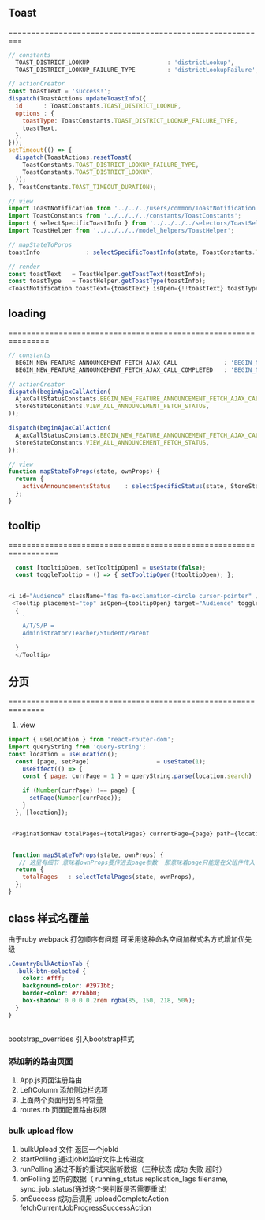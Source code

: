 ## Toast
=========================================================
```js
// constants
  TOAST_DISTRICT_LOOKUP                      : 'districtLookup',
  TOAST_DISTRICT_LOOKUP_FAILURE_TYPE         : 'districtLookupFailure',

// actionCreator
const toastText = 'success!';
dispatch(ToastActions.updateToastInfo({
  id      : ToastConstants.TOAST_DISTRICT_LOOKUP,
  options : {
    toastType: ToastConstants.TOAST_DISTRICT_LOOKUP_FAILURE_TYPE,
    toastText,
  },
}));
setTimeout(() => {
  dispatch(ToastActions.resetToast(
    ToastConstants.TOAST_DISTRICT_LOOKUP_FAILURE_TYPE,
    ToastConstants.TOAST_DISTRICT_LOOKUP,
  ));
}, ToastConstants.TOAST_TIMEOUT_DURATION);

// view
import ToastNotification from '../../../users/common/ToastNotification';
import ToastConstants from '../../../../constants/ToastConstants';
import { selectSpecificToastInfo } from '../../../../selectors/ToastSelectors';
import ToastHelper from '../../../../model_helpers/ToastHelper';

// mapStateToPorps
toastInfo             : selectSpecificToastInfo(state, ToastConstants.TOAST_DISTRICT_LOOKUP),

// render
const toastText   = ToastHelper.getToastText(toastInfo);
const toastType   = ToastHelper.getToastType(toastInfo);
<ToastNotification toastText={toastText} isOpen={!!toastText} toastType={toastType} />
```







## loading
===============================================================
```js
// constants
  BEGIN_NEW_FEATURE_ANNOUNCEMENT_FETCH_AJAX_CALL             : 'BEGIN_NEW_FEATURE_ANNOUNCEMENT_FETCH_AJAX_CALL',
  BEGIN_NEW_FEATURE_ANNOUNCEMENT_FETCH_AJAX_CALL_COMPLETED   : 'BEGIN_NEW_FEATURE_ANNOUNCEMENT_FETCH_AJAX_CALL_COMPLETED',

// actionCreator
dispatch(beginAjaxCallAction(
  AjaxCallStatusConstants.BEGIN_NEW_FEATURE_ANNOUNCEMENT_FETCH_AJAX_CALL,
  StoreStateConstants.VIEW_ALL_ANNOUNCEMENT_FETCH_STATUS,
));

dispatch(beginAjaxCallAction(
  AjaxCallStatusConstants.BEGIN_NEW_FEATURE_ANNOUNCEMENT_FETCH_AJAX_CALL_COMPLETED,
  StoreStateConstants.VIEW_ALL_ANNOUNCEMENT_FETCH_STATUS,
));

// view
function mapStateToProps(state, ownProps) {
  return {
    activeAnnouncementsStatus    : selectSpecificStatus(state, StoreStateConstants.VIEW_ALL_ANNOUNCEMENT_FETCH_STATUS),
  };
}
```


## tooltip
=================================================================
```js
  const [tooltipOpen, setTooltipOpen] = useState(false);
  const toggleTooltip = () => { setTooltipOpen(!tooltipOpen); };


<i id="Audience" className="fas fa-exclamation-circle cursor-pointer" />
 <Tooltip placement="top" isOpen={tooltipOpen} target="Audience" toggle={toggleTooltip}>
  {
    `
    A/T/S/P = 
    Administrator/Teacher/Student/Parent
    `
  }
  </Tooltip>
```



## 分页
==============================================================
1. view
  
```js
import { useLocation } from 'react-router-dom';
import queryString from 'query-string';
const location = useLocation();
  const [page, setPage]                   = useState(1);
    useEffect(() => {
    const { page: currPage = 1 } = queryString.parse(location.search) || {};

    if (Number(currPage) !== page) {
      setPage(Number(currPage));
    }
  }, [location]);


 <PaginationNav totalPages={totalPages} currentPage={page} path={location.pathname} />


 function mapStateToProps(state, ownProps) {
   // 这里有细节 意味着ownProps要传进去page参数  那意味着page只能是在父组件传入
  return {
    totalPages   : selectTotalPages(state, ownProps),
  };
}
```

## class 样式名覆盖
由于ruby webpack 打包顺序有问题 可采用这种命名空间加样式名方式增加优先级
```css
.CountryBulkActionTab {
  .bulk-btn-selected {
    color: #fff;
    background-color: #2971bb;
    border-color: #276bb0;
    box-shadow: 0 0 0 0.2rem rgba(85, 150, 218, 50%);
  }
}
```

## 
bootstrap_overrides 引入bootstrap样式


### 添加新的路由页面
1. App.js页面注册路由
2. LeftColumn 添加侧边栏选项
3. 上面两个页面用到各种常量
4. routes.rb 页面配置路由权限

### bulk upload flow 
 1. bulkUpload 文件  返回一个jobId
 2. startPolling 通过jobId监听文件上传进度
 3. runPolling 通过不断的重试来监听数据（三种状态 成功 失败  超时）
 4. onPolling 监听的数据（ running_status replication_lags filename, sync_job_status(通过这个来判断是否需要重试)
 5. onSuccess 成功后调用 uploadCompleteAction fetchCurrentJobProgressSuccessAction
  
